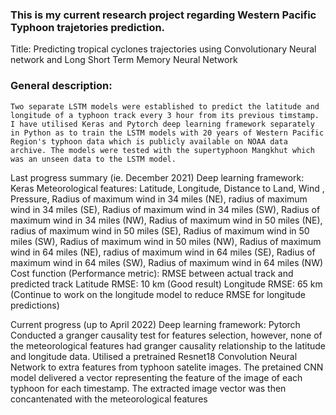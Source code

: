 ### This is my current research project regarding Western Pacific Typhoon trajetories prediction. 
Title: Predicting tropical cyclones trajectories using Convolutionary Neural network and Long Short Term Memory Neural Network 

### General description: 
```Two separate LSTM models were established to predict the latitude and longitude of a typhoon track every 3 hour from its previous timstamp. I have utilised Keras and Pytorch deep learning framework separately in Python as to train the LSTM models with 20 years of Western Pacific Region's typhoon data which is publicly available on NOAA data archive. The models were tested with the supertyphoon Mangkhut which was an unseen data to the LSTM model.``` 

Last progress summary (ie. December 2021)
Deep learning framework: Keras
Meteorological features: Latitude, Longitude, Distance to Land, Wind , Pressure, Radius of maximum wind in 34 miles (NE), radius of maximum wind in 34 miles (SE), Radius of maximum wind in 34 miles (SW), Radius of maximum wind in 34 miles (NW), Radius of maximum wind in 50 miles (NE), radius of maximum wind in 50 miles (SE), Radius of maximum wind in 50 miles (SW), Radius of maximum wind in 50 miles (NW), Radius of maximum wind in 64 miles (NE), radius of maximum wind in 64 miles (SE), Radius of maximum wind in 64 miles (SW), Radius of maximum wind in 64 miles (NW)
Cost function (Performance metric): RMSE between actual track and predicted track
Latitude RMSE: 10 km (Good result)
Longitude RMSE: 65 km (Continue to work on the longitude model to reduce RMSE for longitude predictions)

Current progress (up to April 2022)
Deep learning framework: Pytorch
Conducted a granger causality test for features selection, however, none of the meteorological features had granger causality relationship to the latitude and longitude data. 
Utilised a pretrained Resnet18 Convolution Neural Network to extra features from typhoon satelite images. The pretained CNN model delivered a vector representing the feature of the image of each typhoon for each timestamp. The extracted image vector was then concantenated with the meteorological features 
